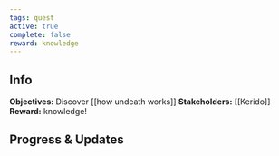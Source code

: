 ```yaml
---
tags: quest
active: true
complete: false
reward: knowledge
---
```


## Info
**Objectives:** Discover [[how undeath works]]
**Stakeholders:** [[Kerido]]
**Reward:**  knowledge!

## Progress & Updates
